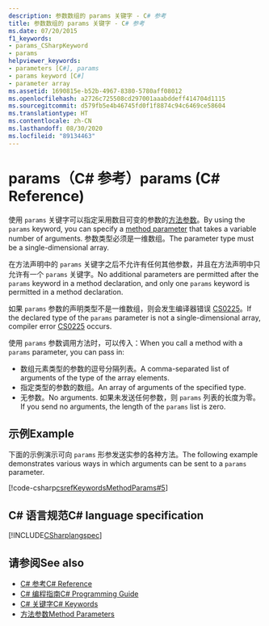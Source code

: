 ```yaml
---
description: 参数数组的 params 关键字 - C# 参考
title: 参数数组的 params 关键字 - C# 参考
ms.date: 07/20/2015
f1_keywords:
- params_CSharpKeyword
- params
helpviewer_keywords:
- parameters [C#], params
- params keyword [C#]
- parameter array
ms.assetid: 1690815e-b52b-4967-8380-5780aff08012
ms.openlocfilehash: a2726c725508cd297001aaabddeff414704d1115
ms.sourcegitcommit: d579fb5e4b46745fd0f1f8874c94c6469ce58604
ms.translationtype: HT
ms.contentlocale: zh-CN
ms.lasthandoff: 08/30/2020
ms.locfileid: "89134463"
---
```

# <a name="params-c-reference"></a><span data-ttu-id="fce64-103">params（C# 参考）</span><span class="sxs-lookup"><span data-stu-id="fce64-103">params (C# Reference)</span></span>

<span data-ttu-id="fce64-104">使用 `params` 关键字可以指定采用数目可变的参数的[方法参数](method-parameters.md)。</span><span class="sxs-lookup"><span data-stu-id="fce64-104">By using the `params` keyword, you can specify a [method parameter](method-parameters.md) that takes a variable number of arguments.</span></span> <span data-ttu-id="fce64-105">参数类型必须是一维数组。</span><span class="sxs-lookup"><span data-stu-id="fce64-105">The parameter type must be a single-dimensional array.</span></span>

<span data-ttu-id="fce64-106">在方法声明中的 `params` 关键字之后不允许有任何其他参数，并且在方法声明中只允许有一个 `params` 关键字。</span><span class="sxs-lookup"><span data-stu-id="fce64-106">No additional parameters are permitted after the `params` keyword in a method declaration, and only one `params` keyword is permitted in a method declaration.</span></span>

<span data-ttu-id="fce64-107">如果 `params` 参数的声明类型不是一维数组，则会发生编译器错误 [CS0225](../../misc/cs0225.md)。</span><span class="sxs-lookup"><span data-stu-id="fce64-107">If the declared type of the `params` parameter is not a single-dimensional array, compiler error [CS0225](../../misc/cs0225.md) occurs.</span></span>

<span data-ttu-id="fce64-108">使用 `params` 参数调用方法时，可以传入：</span><span class="sxs-lookup"><span data-stu-id="fce64-108">When you call a method with a `params` parameter, you can pass in:</span></span>

- <span data-ttu-id="fce64-109">数组元素类型的参数的逗号分隔列表。</span><span class="sxs-lookup"><span data-stu-id="fce64-109">A comma-separated list of arguments of the type of the array elements.</span></span>
- <span data-ttu-id="fce64-110">指定类型的参数的数组。</span><span class="sxs-lookup"><span data-stu-id="fce64-110">An array of arguments of the specified type.</span></span>
- <span data-ttu-id="fce64-111">无参数。</span><span class="sxs-lookup"><span data-stu-id="fce64-111">No arguments.</span></span> <span data-ttu-id="fce64-112">如果未发送任何参数，则 `params` 列表的长度为零。</span><span class="sxs-lookup"><span data-stu-id="fce64-112">If you send no arguments, the length of the `params` list is zero.</span></span>

## <a name="example"></a><span data-ttu-id="fce64-113">示例</span><span class="sxs-lookup"><span data-stu-id="fce64-113">Example</span></span>

<span data-ttu-id="fce64-114">下面的示例演示可向 `params` 形参发送实参的各种方法。</span><span class="sxs-lookup"><span data-stu-id="fce64-114">The following example demonstrates various ways in which arguments can be sent to a `params` parameter.</span></span>

[!code-csharp[csrefKeywordsMethodParams#5](~/samples/snippets/csharp/VS_Snippets_VBCSharp/csrefKeywordsMethodParams/CS/csrefKeywordsMethodParams.cs#5)]

## <a name="c-language-specification"></a><span data-ttu-id="fce64-115">C# 语言规范</span><span class="sxs-lookup"><span data-stu-id="fce64-115">C# language specification</span></span>

[!INCLUDE[CSharplangspec](~/includes/csharplangspec-md.md)]

## <a name="see-also"></a><span data-ttu-id="fce64-116">请参阅</span><span class="sxs-lookup"><span data-stu-id="fce64-116">See also</span></span>

- [<span data-ttu-id="fce64-117">C# 参考</span><span class="sxs-lookup"><span data-stu-id="fce64-117">C# Reference</span></span>](../index.md)
- [<span data-ttu-id="fce64-118">C# 编程指南</span><span class="sxs-lookup"><span data-stu-id="fce64-118">C# Programming Guide</span></span>](../../programming-guide/index.md)
- [<span data-ttu-id="fce64-119">C# 关键字</span><span class="sxs-lookup"><span data-stu-id="fce64-119">C# Keywords</span></span>](index.md)
- [<span data-ttu-id="fce64-120">方法参数</span><span class="sxs-lookup"><span data-stu-id="fce64-120">Method Parameters</span></span>](method-parameters.md)
